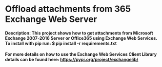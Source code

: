 # Offload attachments from 365 Exchange Web Server

#### Description: This project shows how to get attachments from Microsoft Exchange 2007-2016 Server or Office365 using Exchange Web Services.  To install with pip run:  $ pip install -r requirements.txt

#### For more details on how to use the Exchange Web Services Client Library details can be found here: https://pypi.org/project/exchangelib/



